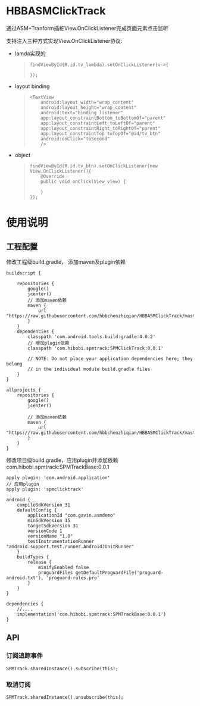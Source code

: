# HBBASMClickTrack

通过ASM+Tranform插桩View.OnClickListener完成页面元素点击监听

支持注入三种方式实现View.OnClickListener协议:

*   lamda实现的

    >   ```
    >   findViewById(R.id.tv_lambda).setOnClickListener(v->{
    >       
    >   });
    >   ```

*   layout binding

    >   ```
    >   <TextView
    >       android:layout_width="wrap_content"
    >       android:layout_height="wrap_content"
    >       android:text="binding listener"
    >       app:layout_constraintBottom_toBottomOf="parent"
    >       app:layout_constraintLeft_toLeftOf="parent"
    >       app:layout_constraintRight_toRightOf="parent"
    >       app:layout_constraintTop_toTopOf="@id/tv_btn"
    >       android:onClick="toSecond"
    >       />
    >   ```

*   object

    >   ```
    >   findViewById(R.id.tv_btn).setOnClickListener(new View.OnClickListener(){
    >       @Override
    >       public void onClick(View view) {
    >           
    >       }
    >   });
    >   ```

# 使用说明



## 工程配置

修改工程级build.gradle， 添加maven及plugin依赖

```
buildscript {
    
    repositories {
        google()
        jcenter()
        // 添加maven依赖
        maven { 
            url "https://raw.githubusercontent.com/hbbchenzhiqian/HBBASMClickTrack/master" 
        }
    }
    dependencies {
        classpath 'com.android.tools.build:gradle:4.0.2'
        // 增加plugin依赖
        classpath 'com.hibobi.spmtrack:SPMClickTrack:0.0.1'

        // NOTE: Do not place your application dependencies here; they belong
        // in the individual module build.gradle files
    }
}

allprojects {
    repositories {
        google()
        jcenter()
        
		// 添加maven依赖
		maven {
            url "https://raw.githubusercontent.com/hbbchenzhiqian/HBBASMClickTrack/master" 
        }
    }
}
```

修改项目级build.gradle，应用plugin并添加依赖com.hibobi.spmtrack:SPMTrackBase:0.0.1

```
apply plugin: 'com.android.application'
// 应用plugin
apply plugin: 'spmclicktrack'

android {
    compileSdkVersion 31
    defaultConfig {
        applicationId "com.gavin.asmdemo"
        minSdkVersion 15
        targetSdkVersion 31
        versionCode 1
        versionName "1.0"
        testInstrumentationRunner "android.support.test.runner.AndroidJUnitRunner"
    }
    buildTypes {
        release {
            minifyEnabled false
            proguardFiles getDefaultProguardFile('proguard-android.txt'), 'proguard-rules.pro'
        }
    }
}

dependencies {
    //....
    implementation('com.hibobi.spmtrack:SPMTrackBase:0.0.1')
}

```



## API

### 订阅追踪事件

```
SPMTrack.sharedInstance().subscribe(this);
```

### 取消订阅

```
SPMTrack.sharedInstance().unsubscribe(this);
```
